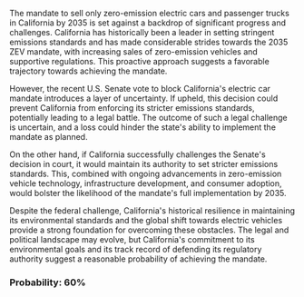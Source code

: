 The mandate to sell only zero-emission electric cars and passenger trucks in California by 2035 is set against a backdrop of significant progress and challenges. California has historically been a leader in setting stringent emissions standards and has made considerable strides towards the 2035 ZEV mandate, with increasing sales of zero-emission vehicles and supportive regulations. This proactive approach suggests a favorable trajectory towards achieving the mandate.

However, the recent U.S. Senate vote to block California's electric car mandate introduces a layer of uncertainty. If upheld, this decision could prevent California from enforcing its stricter emissions standards, potentially leading to a legal battle. The outcome of such a legal challenge is uncertain, and a loss could hinder the state's ability to implement the mandate as planned.

On the other hand, if California successfully challenges the Senate's decision in court, it would maintain its authority to set stricter emissions standards. This, combined with ongoing advancements in zero-emission vehicle technology, infrastructure development, and consumer adoption, would bolster the likelihood of the mandate's full implementation by 2035.

Despite the federal challenge, California's historical resilience in maintaining its environmental standards and the global shift towards electric vehicles provide a strong foundation for overcoming these obstacles. The legal and political landscape may evolve, but California's commitment to its environmental goals and its track record of defending its regulatory authority suggest a reasonable probability of achieving the mandate.

### Probability: 60%